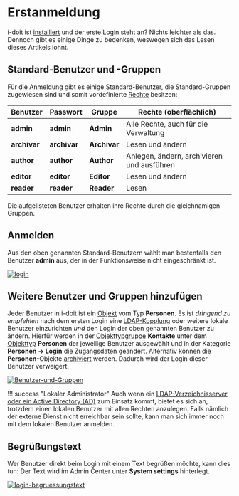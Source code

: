 # Erstanmeldung

i-doit ist [installiert](../installation/manuelle-installation/index.md) und der erste Login steht an? Nichts leichter als das. Dennoch gibt es einige Dinge zu bedenken, weswegen sich das Lesen dieses Artikels lohnt.

Standard-Benutzer und -Gruppen
------------------------------

Für die Anmeldung gibt es einige Standard-Benutzer, die Standard-Gruppen zugewiesen sind und somit vordefinierte [Rechte](../effizientes-dokumentieren/rechteverwaltung/index.md) besitzen:

| Benutzer | Passwort | Gruppe | Rechte (oberflächlich) |
| --- | --- | --- | --- |
| **admin** | **admin** | **Admin** | Alle Rechte, auch für die Verwaltung |
| **archivar** | **archivar** | **Archivar** | Lesen und ändern |
| **author** | **author** | **Author** | Anlegen, ändern, archivieren und ausführen |
| **editor** | **editor** | **Editor** | Lesen und ändern |
| **reader** | **reader** | **Reader** | Lesen |

Die aufgelisteten Benutzer erhalten ihre Rechte durch die gleichnamigen Gruppen.

Anmelden
--------

Aus den oben genannten Standard-Benutzern wählt man bestenfalls den Benutzer **admin** aus, der in der Funktionsweise nicht eingeschränkt ist.

[![login](../assets/images/de/grundlagen/erstanmeldung/1-erstanmeldung.png)](../assets/images/de/grundlagen/erstanmeldung/1-erstanmeldung.png)

Weitere Benutzer und Gruppen hinzufügen
---------------------------------------

Jeder Benutzer in i-doit ist ein [Objekt](struktur-it-dokumentation.md) vom Typ **Personen**. Es ist _dringend zu empfehlen_ nach dem ersten Login eine [LDAP-Kopplung](../benutzerauthentifizierung-und-verwaltung/ldap-verzeichnis/index.md) oder weitere lokale Benutzer einzurichten _und_ den Login der oben genannten Benutzer zu ändern. Hierfür werden in der [Objekttypgruppe](struktur-it-dokumentation.md) **Kontakte** unter dem [Objekttyp](struktur-it-dokumentation.md) **Personen** der jeweilige Benutzer ausgewählt und in der Kategorie **Personen → Login** die Zugangsdaten geändert. Alternativ können die **Personen**\-Objekte [archiviert](lebens-und-dokumentationszyklus.md) werden. Dadurch wird der Login dieser Benutzer verweigert.

[![Benutzer-und-Gruppen](../assets/images/de/grundlagen/erstanmeldung/2-erstanmeldung.png)](../assets/images/de/grundlagen/erstanmeldung/2-erstanmeldung.png)

!!! success "Lokaler Administrator"
    Auch wenn ein [LDAP-Verzeichnisserver oder ein Active Directory (AD)](../benutzerauthentifizierung-und-verwaltung/ldap-verzeichnis/index.md) zum Einsatz kommt, bietet es sich an, trotzdem einen lokalen Benutzer mit allen Rechten anzulegen. Falls nämlich der externe Dienst nicht erreichbar sein sollte, kann man sich immer noch mit dem lokalen Benutzer anmelden.

Begrüßungstext
--------------

Wer Benutzer direkt beim Login mit einem Text begrüßen möchte, kann dies tun: Der Text wird im Admin Center unter **System settings** hinterlegt.

[![login-begruessungstext](../assets/images/de/grundlagen/erstanmeldung/3-erstanmeldung.png)](../assets/images/de/grundlagen/erstanmeldung/3-erstanmeldung.png)
